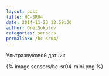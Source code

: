 ```yaml
---
layout: post
title: HC-SR04
date: 2014-11-23 13:59:30
author: OrelSokolov
categories: sensors
permalink: /hc-sr04/
---
```


Ультразвуковой датчик

{% image sensors/hc-sr04-mini.png %}
